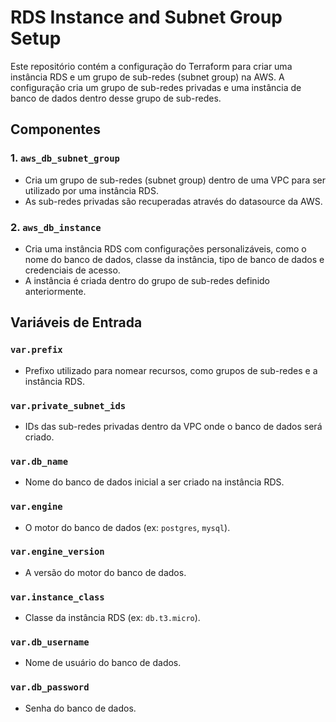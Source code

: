 # RDS Instance and Subnet Group Setup

Este repositório contém a configuração do Terraform para criar uma instância RDS e um grupo de sub-redes (subnet group) na AWS. A configuração cria um grupo de sub-redes privadas e uma instância de banco de dados dentro desse grupo de sub-redes.

## Componentes

### 1. `aws_db_subnet_group`
- Cria um grupo de sub-redes (subnet group) dentro de uma VPC para ser utilizado por uma instância RDS.
- As sub-redes privadas são recuperadas através do datasource da AWS.

### 2. `aws_db_instance`
- Cria uma instância RDS com configurações personalizáveis, como o nome do banco de dados, classe da instância, tipo de banco de dados e credenciais de acesso.
- A instância é criada dentro do grupo de sub-redes definido anteriormente.

## Variáveis de Entrada

### `var.prefix`
- Prefixo utilizado para nomear recursos, como grupos de sub-redes e a instância RDS.

### `var.private_subnet_ids`
- IDs das sub-redes privadas dentro da VPC onde o banco de dados será criado.

### `var.db_name`
- Nome do banco de dados inicial a ser criado na instância RDS.

### `var.engine`
- O motor do banco de dados (ex: `postgres`, `mysql`).

### `var.engine_version`
- A versão do motor do banco de dados.

### `var.instance_class`
- Classe da instância RDS (ex: `db.t3.micro`).

### `var.db_username`
- Nome de usuário do banco de dados.

### `var.db_password`
- Senha do banco de dados.

